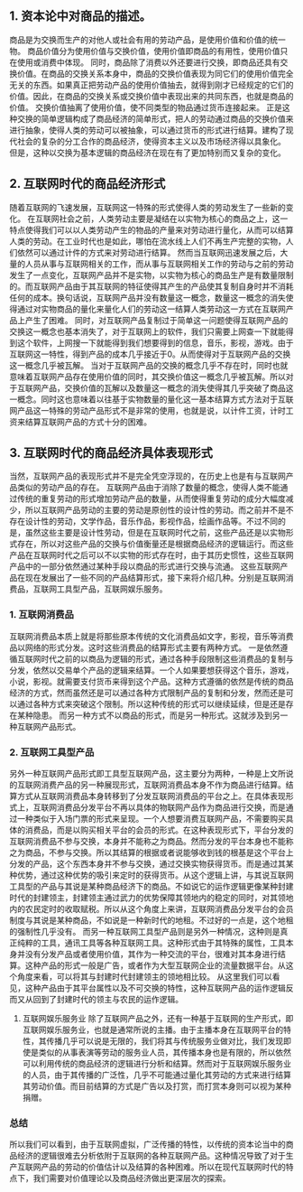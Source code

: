 ## 1. 资本论中对商品的描述。
商品是为交换而生产的对他人或社会有用的劳动产品，是使用价值和价值的统一物。
商品价值分为使用价值与交换价值，使用价值即商品的有用性，使用价值只在使用或消费中体现。
同时，商品除了消费以外还要进行交换，即商品还具有交换价值。在商品的交换关系本身中，商品的交换价值表现为同它们的使用价值完全无关的东西。如果真正把劳动产品的使用价值抽去，就得到刚才已经规定的它们的价值。因此，在商品的交换关系或交换价值中表现出来的共同东西，也就是商品的价值。
交换价值抽离了使用价值，使不同类型的物品通过货币连接起来。
正是这种交换的简单逻辑构成了商品经济的简单形式，把人的劳动通过商品的交换价值来进行抽象，使得人类的劳动可以被抽象，可以通过货币的形式进行结算。建构了现代社会的复杂的分工合作的商品经济，使得资本主义以及市场经济得以具象化。
但是，这种以交换为基本逻辑的商品经济在现在有了更加特别而又复杂的变化。
## 2. 互联网时代的商品经济形式
随着互联网的飞速发展，互联网这一特殊的形式使得人类的劳动发生了一些新的变化。
在互联网社会之前，人类劳动主要是凝结在以实物为核心的商品之上，这一特点使得我们可以以人类劳动产生的物品的产量来对劳动进行量化，从而可以结算人类的劳动。在工业时代也是如此，哪怕在流水线上人们不再生产完整的实物，人们依然可以通过计件的方式来对劳动进行结算。
然而当互联网迅速发展之后，大量的人员从事与互联网相关的工作，而从事与互联网相关工作的劳动与之前的劳动发生了一点变化，互联网产品并不是实物，以实物为核心的商品生产是有数量限制的。而互联网产品由于其互联网的特征使得其产生的产品使其复制自身时并不消耗任何的成本。换句话说，互联网产品并没有数量这一概念，数量这一概念的消失使得通过对实物商品的量化来量化人们的劳动这一结算人类劳动这一方式在互联网产品上产生了困难。
同时，对互联网产品复制过于简单这一问题使得互联网产品的交换这一概念也基本消失了，对于互联网上的软件，我们只需要上网查一下就能得到这个软件，上网搜一下就能得到我们想要得到的信息，音乐，影视，游戏。由于互联网这一特性，得到产品的成本几乎接近于0。从而使得对于互联网产品的交换这一概念几乎被瓦解。
当对于互联网产品的交换的概念几乎不存在时，同时也就意味着互联网产品存在使用价值的同时，其交换价值这一概念几乎被瓦解。所以对于互联网产品，交换价值的瓦解以及数量这一概念的消失使得其几乎突破了商品这一概念。同时这也意味着以往基于实物数量的量化这一基本结算方式方法对于互联网产品这一特殊的劳动产品形式不是非常的使用，也就是说，以计件工资，计时工资来结算互联网产品的方式十分的困难。
## 3. 互联网时代的商品经济具体表现形式
当然，互联网产品的表现形式并不是完全凭空浮现的，在历史上也是有与互联网产品类似的劳动产品的存在。
互联网产品由于消除了数量的概念，使得人类不能通过传统的重复劳动的形式增加劳动产品的数量，从而使得重复劳动的成分大幅度减少，所以互联网产品劳动的主要的劳动是原创性的设计性的劳动。而之前并不是不存在设计性的劳动，文学作品，音乐作品，影视作品，绘画作品等。不过不同的是，虽然这些主要是设计性劳动，但是在互联网时代之前，这些产品还是以实物形式存在，所以对这些产品的交换与价值衡量还是根据商品经济的逻辑运行。而这些产品在互联网时代之后可以不以实物的形式存在时，由于其历史惯性，这些互联网产品中的一部分依然通过某种手段以商品的形式进行交换与流通。
这些互联网产品在现在发展出了一些不同的产品结算形式，接下来将介绍几种。分别是互联网消费品，互联网工具型产品，互联网娱乐服务。
### 1. 互联网消费品
互联网消费品本质上就是将那些原本传统的文化消费品如文字，影视，音乐等消费品以网络的形式分发。这时这些消费品的结算形式主要有两种方式。
一是依然遵循互联网时代之前的以商品为逻辑的形式，通过各种手段限制这些消费品的复制与分发，依然以交易单个产品的逻辑来结算。一个人如果要想获得这个音乐，游戏，小说，影视。就需要支付货币来得到这个产品。这种方式遵循的依然是传统的商品经济的方式，然而虽然还是可以通过各种方式限制产品的复制和分发，然而还是可以通过各种方式来突破这个限制。所以这种传统的形式可以继续延续，但是还是存在某种隐患。
而另一种方式不以商品的形式，而是另一种形式。这就涉及到另一种互联网产品形式。
### 2. 互联网工具型产品
另外一种互联网产品形式即工具型互联网产品，这主要分为两种，一种是上文所说的互联网消费产品的另一种展现形式，互联网消费品本身不作为商品进行结算。结算方式从互联网消费品本身转移到了分发互联网消费品的平台之上。在具体表现形式上，互联网消费品分发平台不再以具体的物联网产品作为商品进行交换，而是通过一种类似于入场门票的形式来呈现。一个人想要消费互联网产品，不需要购买具体的消费品，而是以购买相关平台的会员的形式。在这种表现形式下，平台分发的互联网消费品不参与交换，本身并不能称之为商品。然而分发的平台本身也不能称之为商品，不参与交换。所以其结算的根据或者说能够收到钱的根基是这个平台上分发的产品，这个东西本身并不参与交换，通过交换实物获得货币。而是通过其某种优势，通过这种优势的吸引来定时的获得货币。从这个逻辑上讲，与其说互联网工具型的产品与其说是某种商品经济下的商品。不如说它的运作逻辑更像某种封建时代的封建领主，封建领主通过武力的优势保障其领地内的稳定的同时，对其领地内的农民定时的收取赋税。所以从这个角度上来讲，互联网消费品分发平台的会员制度与其说是某种商品，不如说是一种新时代的地租。不过好的一点是，这个地租的强制性几乎没有。
而另一种互联网工具型产品则是另外一种情况，这种则是真正纯粹的工具，通讯工具等各种互联网工具。这种形式由于其特殊的属性，工具本身并没有分发产品或者使用价值，其作为一种交流的平台，很难对其本身进行结算。这种产品的形式一般是广告，或者作为大型互联网企业的流量数据平台。从这个角度来看，可以将其与封建时代封建领主的领地相比较。
从这里我们可以看见，这种产品由于其平台属性以及不可交换的特性，这种互联网产品的运作逻辑反而又从回到了封建时代的领主与农民的运作逻辑。
1. 互联网娱乐服务业
除了互联网产品之外，还有一种基于互联网的生产形式，即互联网娱乐服务业，也就是通常所说的主播。由于主播本身在互联网平台的特性，其传播几乎可以说是无限的，我们将其与传统服务业做对比，我们发现即使是类似的从事表演等劳动的服务业人员，其传播本身也是有限的，所以依然可以利用传统的商品经济的逻辑进行分析和结算。然而对于互联网娱乐服务业的人员，由于其传播的广泛性，几乎不可能通过量化其劳动的方式来进行结算其劳动价值。而目前结算的方式是广告以及打赏，而打赏本身则可以视为某种捐赠。

### 总结
所以我们可以看到，由于互联网虚拟，广泛传播的特性，以传统的资本论当中的商品经济的逻辑很难去分析依附于互联网的各种互联网产品。这种情况导致了对于生产互联网产品的劳动的价值估计以及结算的各种困难。所以在现代互联网时代的特点下，我们需要对价值理论以及商品经济做出更深层次的探索。